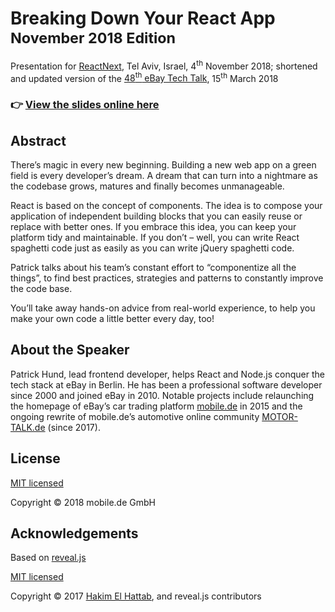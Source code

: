 # Breaking Down Your React App <br><small>November 2018 Edition</small>

Presentation for <a href="https://react-next.com">ReactNext</a>, 
Tel Aviv, Israel, 4<sup>th</sup> November 2018; shortened and updated version of the
<a href="https://www.meetup.com/de-DE/eBay-Europe-Technology/events/248331753/">48<sup>th</sup> eBay Tech Talk</a>, 
15<sup>th</sup> March 2018

### 👉 [View the slides online here](https://technology-ebay-de.github.io/breaking-down-your-react-app-nov2018/)

## Abstract

There’s magic in every new beginning. Building a new web app on a green field is every developer’s dream. A 
dream that can turn into a nightmare as the codebase grows, matures and finally becomes unmanageable.

React is based on the concept of components. The idea is to compose your application of independent building 
blocks that you can easily reuse or replace with better ones. If you embrace this idea, you can keep your 
platform tidy and maintainable. If you don’t – well, you can write React spaghetti code just as easily as you 
can write jQuery spaghetti code.

Patrick talks about his team’s constant effort to “componentize all the things”, to find best practices, strategies 
and patterns to constantly improve the code base.

You’ll take away hands-on advice from real-world experience, to help you make your own code a little better 
every day, too!

## About the Speaker

Patrick Hund, lead frontend developer, helps React and Node.js conquer the tech stack at eBay in Berlin. 
He has been a professional software developer since 2000 and joined eBay in 2010. Notable projects include 
relaunching the homepage of eBay’s car trading platform 
<a href="https://www.mobile.de/">mobile.de</a> in 2015 and the ongoing rewrite of mobile.de’s automotive online 
community <a href="https://www.motor-talk.de/">MOTOR-TALK.de</a> (since 2017).

## License

[MIT licensed](LICENSE)

Copyright © 2018 mobile.de GmbH

## Acknowledgements

Based on <a href="http://lab.hakim.se/reveal-js/#/">reveal.js</a>

[MIT licensed](https://github.com/hakimel/reveal.js/blob/master/LICENSE)

Copyright © 2017 [Hakim El Hattab](http://hakim.se), and reveal.js contributors
